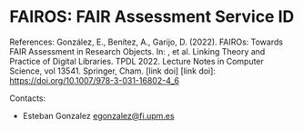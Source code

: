 FAIROS: FAIR Assessment Service ID
==============================

References:
González, E., Benítez, A., Garijo, D. (2022). FAIROs: Towards FAIR Assessment in Research Objects. In: , et al. Linking Theory and Practice of Digital Libraries. TPDL 2022. Lecture Notes in Computer Science, vol 13541. Springer, Cham. [link doi]
[link doi]: https://doi.org/10.1007/978-3-031-16802-4_6

Contacts: 
* Esteban Gonzalez <egonzalez@fi.upm.es>
